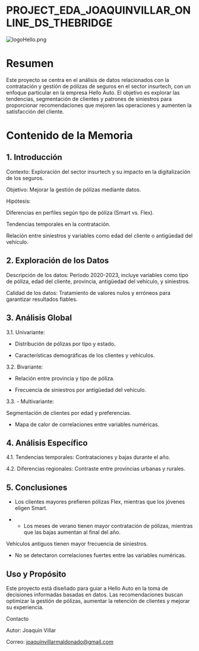 # PROJECT_EDA_JOAQUINVILLAR_ONLINE_DS_THEBRIDGE

![logoHello.png](attachment:logoHello.png)

# Resumen 

Este proyecto se centra en el análisis de datos relacionados con la contratación y gestión de pólizas de seguros en el sector insurtech, con un enfoque particular en la empresa Hello Auto. El objetivo es explorar las tendencias, segmentación de clientes y patrones de siniestros para proporcionar recomendaciones que mejoren las operaciones y aumenten la satisfacción del cliente.

# Contenido de la Memoria

## 1. Introducción

Contexto: Exploración del sector insurtech y su impacto en la digitalización de los seguros.

Objetivo: Mejorar la gestión de pólizas mediante datos.

Hipótesis:

Diferencias en perfiles según tipo de póliza (Smart vs. Flex).

Tendencias temporales en la contratación.

Relación entre siniestros y variables como edad del cliente o antigüedad del vehículo.

## 2. Exploración de los Datos

Descripción de los datos: Período 2020-2023, incluye variables como tipo de póliza, edad del cliente, provincia, antigüedad del vehículo, y siniestros.

Calidad de los datos: Tratamiento de valores nulos y erróneos para garantizar resultados fiables.

## 3. Análisis Global

3.1. Univariante:

- Distribución de pólizas por tipo y estado.

- Características demográficas de los clientes y vehículos.

3.2.  Bivariante:

- Relación entre provincia y tipo de póliza.

- Frecuencia de siniestros por antigüedad del vehículo.

3.3. - Multivariante:

Segmentación de clientes por edad y preferencias.

- Mapa de calor de correlaciones entre variables numéricas.

## 4. Análisis Específico

4.1. Tendencias temporales: Contrataciones y bajas durante el año.

4.2. Diferencias regionales: Contraste entre provincias urbanas y rurales.

## 5. Conclusiones

- Los clientes mayores prefieren pólizas Flex, mientras que los jóvenes eligen Smart.

- - Los meses de verano tienen mayor contratación de pólizas, mientras que las bajas aumentan al final del año.

Vehículos antiguos tienen mayor frecuencia de siniestros.

- No se detectaron correlaciones fuertes entre las variables numéricas.

## Uso y Propósito

Este proyecto está diseñado para guiar a Hello Auto en la toma de decisiones informadas basadas en datos. Las recomendaciones buscan optimizar la gestión de pólizas, aumentar la retención de clientes y mejorar su experiencia.

Contacto

Autor: Joaquin Villar

Correo: joaquinvillarmaldonado@gmail.com